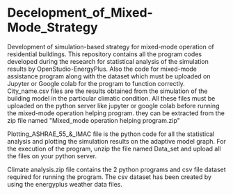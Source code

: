 # Decelopment_of_Mixed-Mode_Strategy
Development of simulation-based strategy for mixed-mode operation of residential buildings. This repository contains all the program codes developed during the research for statistical analysis of the simulation results by OpenStudio-EnergyPlus. Also the code for mixed-mode assistance program along with the dataset which must be uploaded on Jupyter or Google colab for the program to function correctly.
City_name.csv files are the results obtained from the simulation of the building model in the particular climatic condition. All these files must be uploaded on the python server like jupyter or google colab before running the mixed-mode operation helping program. they can be extracted from the zip file named "Mixed_mode operation helping program.zip" 

Plotting_ASHRAE_55_&_IMAC file is the python code for all the statistical analysis and plotting the simulation results on the adaptive model graph. For the execution of the program, unzip the file named Data_set and upload all the files on your python server.

Climate analysis.zip file contains the 2 python programs and csv file dataset required for running the program. The csv dataset has been created by using the energyplus weather data files.
